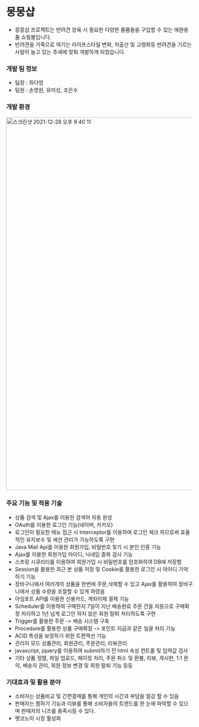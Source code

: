 # 뭉뭉샵
- 뭉뭉샵 프로젝트는 반려견 양육 시 필요한 다양한 물품들을 구입할 수 있는 애완용품 쇼핑몰입니다.
- 반려견을 가족으로 여기는 라이프스타일 변화, 저출산 및 고령화등 반려견을 기르는 사람이 늘고 있는 추세에 맞춰 개발하게 되었습니다.

### 개발 팀 정보
- 팀장 : 최다영
- 팀원 : 손영원, 유미성, 조은수

### 개발 환경
<img width="1008" alt="스크린샷 2021-12-28 오후 9 40 11" src="https://user-images.githubusercontent.com/84886265/147568313-f4861ec1-02e9-4e64-8a39-070e3f83d798.png">

### 주요 기능 및 적용 기술
- 상품 검색 및 Ajax를 이용한 검색어 자동 완성
- OAuth를 이용한 로그인 기능(네이버, 카카오)
- 로그인이 필요한 메뉴 접근 시 Interceptor를 이용하여 로그인 체크 하므로써 효율적인 유지보수 및 세션 관리가 가능하도록 구현
- Java Mail Api를 이용한 회원가입, 비밀번호 찾기 시 본인 인증 기능
- Ajax를 이용한 회원가입 아이디, 닉네임 중복 검사 기능
- 스프링 시큐리티를 이용하여 회원가입 시 비밀번호를 암호화하여 DB에 저장함
- Session을 활용한 최근 본 상품 저장 및 Cookie를 활용한 로그인 시 아이디 기억하기 기능
- 장바구니에서 여러개의 상품을 한번에 주문,삭제할 수 있고 Ajax를 활용하여 장바구니에서 상품 수량을 조절할 수 있게 하였음 
- 아임포트 API를 이용한 신용카드, 계좌이체 결제 기능
- Scheduler를 이용하여 구매한지 7일이 지난 배송완료 주문 건을 자동으로 구매확정 처리하고 1년 넘게 로그인 하지 않은 회원 탈퇴 처리하도록 구현
- Trigger를 활용한 주문 -> 배송 시스템 구축
- Procedure를 활용한 상품 구매확정 -> 포인트 지급과 같은 일괄 처리 기능
- ACID 특성을 보장하기 위한 트랜잭션 기능
- 관리자 모드 상품관리, 회원관리, 주문관리, 리뷰관리
- javascript, jquery를 이용하여 submit하기 전 html 속성 컨트롤 및 입력값 검사 
- 기타 상품 정렬, 파일 업로드, 페이징 처리, 주문 취소 및 환불, 리뷰, 게시판, 1:1 문의, 배송지 관리, 회원 정보 변경 및 회원 탈퇴 기능 등등

### 기대효과 및 활용 분야
- 소비자는 상품비교 및 간편결제를 통해 개인의 시간과 부담을 절감 할 수 있음
- 판매자는 찜하기 기능과 리뷰를 통해 소비자들의 트렌드를 한 눈에 파악할 수 있으며 판매자의 니즈를 충족시킬 수 있다.
- 펫코노미 시장 활성화

